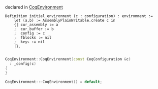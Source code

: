 declared in [CoqEnvironment](coqenvironment.hpp.md)


```coq
Definition initial_environment (c : configuration) : environment :=
    let (a,b) := AssemblyPlainWritable.create c in
    {| cur_assembly := a
    ;  cur_buffer := b
    ;  config := c
    ;  fblocks := nil
    ;  keys := nil
    |}.
```

```cpp

CoqEnvironment::CoqEnvironment(const CoqConfiguration &c)
  : _config(c)
{
}

CoqEnvironment::~CoqEnvironment() = default;

```
